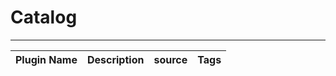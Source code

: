 # **Catalog**

****

| Plugin Name        | Description           | source | Tags  |
| ------------- |:-------------:| -----:|----:|

